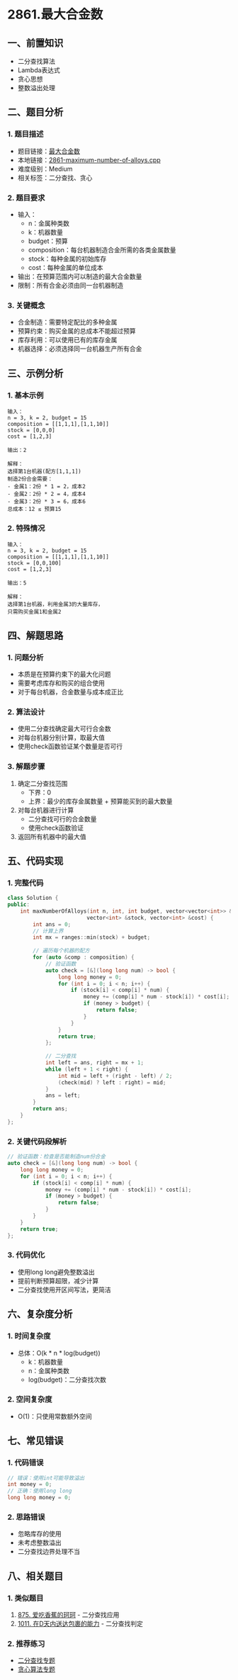 # 2861.最大合金数

## 一、前置知识
- 二分查找算法
- Lambda表达式
- 贪心思想
- 整数溢出处理

## 二、题目分析

### 1. 题目描述
- 题目链接：[最大合金数](https://leetcode.cn/problems/maximum-number-of-alloys/description/)
- 本地链接：[2861-maximum-number-of-alloys.cpp](../Algorithm/LeetCode/All/2861-maximum-number-of-alloys.cpp)
- 难度级别：Medium
- 相关标签：二分查找、贪心

### 2. 题目要求
- 输入：
  - n：金属种类数
  - k：机器数量
  - budget：预算
  - composition：每台机器制造合金所需的各类金属数量
  - stock：每种金属的初始库存
  - cost：每种金属的单位成本
- 输出：在预算范围内可以制造的最大合金数量
- 限制：所有合金必须由同一台机器制造

### 3. 关键概念
- 合金制造：需要特定配比的多种金属
- 预算约束：购买金属的总成本不能超过预算
- 库存利用：可以使用已有的库存金属
- 机器选择：必须选择同一台机器生产所有合金

## 三、示例分析

### 1. 基本示例
```
输入：
n = 3, k = 2, budget = 15
composition = [[1,1,1],[1,1,10]]
stock = [0,0,0]
cost = [1,2,3]

输出：2

解释：
选择第1台机器(配方[1,1,1])
制造2份合金需要：
- 金属1：2份 * 1 = 2，成本2
- 金属2：2份 * 2 = 4，成本4
- 金属3：2份 * 3 = 6，成本6
总成本：12 ≤ 预算15
```

### 2. 特殊情况
```
输入：
n = 3, k = 2, budget = 15
composition = [[1,1,1],[1,1,10]]
stock = [0,0,100]
cost = [1,2,3]

输出：5

解释：
选择第1台机器，利用金属3的大量库存，
只需购买金属1和金属2
```

## 四、解题思路

### 1. 问题分析
- 本质是在预算约束下的最大化问题
- 需要考虑库存和购买的组合使用
- 对于每台机器，合金数量与成本成正比

### 2. 算法设计
- 使用二分查找确定最大可行合金数
- 对每台机器分别计算，取最大值
- 使用check函数验证某个数量是否可行

### 3. 解题步骤
1. 确定二分查找范围
   - 下界：0
   - 上界：最少的库存金属数量 + 预算能买到的最大数量
2. 对每台机器进行计算
   - 二分查找可行的合金数量
   - 使用check函数验证
3. 返回所有机器中的最大值

## 五、代码实现

### 1. 完整代码
```cpp
class Solution {
public:
    int maxNumberOfAlloys(int n, int, int budget, vector<vector<int>> &composition, 
                         vector<int> &stock, vector<int> &cost) {
        int ans = 0;
        // 计算上界
        int mx = ranges::min(stock) + budget;
        
        // 遍历每个机器的配方
        for (auto &comp : composition) {
            // 验证函数
            auto check = [&](long long num) -> bool {
                long long money = 0;
                for (int i = 0; i < n; i++) {
                    if (stock[i] < comp[i] * num) {
                        money += (comp[i] * num - stock[i]) * cost[i];
                        if (money > budget) {
                            return false;
                        }
                    }
                }
                return true;
            };
            
            // 二分查找
            int left = ans, right = mx + 1;
            while (left + 1 < right) {
                int mid = left + (right - left) / 2;
                (check(mid) ? left : right) = mid;
            }
            ans = left;
        }
        return ans;
    }
};
```

### 2. 关键代码段解析
```cpp
// 验证函数：检查是否能制造num份合金
auto check = [&](long long num) -> bool {
    long long money = 0;
    for (int i = 0; i < n; i++) {
        if (stock[i] < comp[i] * num) {
            money += (comp[i] * num - stock[i]) * cost[i];
            if (money > budget) {
                return false;
            }
        }
    }
    return true;
};
```

### 3. 代码优化
- 使用long long避免整数溢出
- 提前判断预算超限，减少计算
- 二分查找使用开区间写法，更简洁

## 六、复杂度分析

### 1. 时间复杂度
- 总体：O(k * n * log(budget))
  - k：机器数量
  - n：金属种类数
  - log(budget)：二分查找次数

### 2. 空间复杂度
- O(1)：只使用常数额外空间

## 七、常见错误

### 1. 代码错误
```cpp
// 错误：使用int可能导致溢出
int money = 0;
// 正确：使用long long
long long money = 0;
```

### 2. 思路错误
- 忽略库存的使用
- 未考虑整数溢出
- 二分查找边界处理不当

## 八、相关题目

### 1. 类似题目
1. [875. 爱吃香蕉的珂珂](https://leetcode.cn/problems/koko-eating-bananas/) - 二分查找应用
2. [1011. 在D天内送达包裹的能力](https://leetcode.cn/problems/capacity-to-ship-packages-within-d-days/) - 二分查找判定

### 2. 推荐练习
- [二分查找专题](https://leetcode.cn/tag/binary-search/)
- [贪心算法专题](https://leetcode.cn/tag/greedy/)
